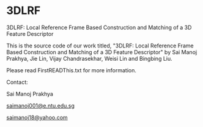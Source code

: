 # 3DLRF
3DLRF: Local Reference Frame Based Construction and Matching of a 3D Feature Descriptor


This is the source code of our work titled, "3DLRF: Local Reference Frame Based Construction and Matching of a 3D Feature Descriptor" by Sai Manoj Prakhya, Jie Lin, Vijay Chandrasekhar, Weisi Lin and Bingbing Liu.

Please read FirstREADThis.txt for more information.


Contact:

Sai Manoj Prakhya

saimanoj001@e.ntu.edu.sg

saimanoj18@yahoo.com
